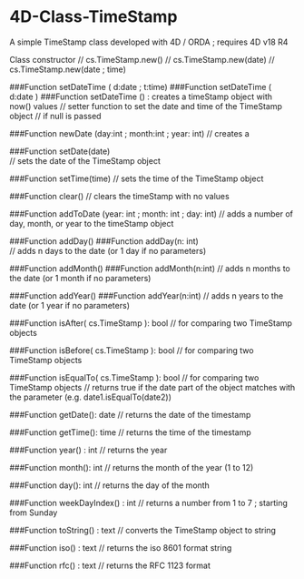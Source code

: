 # 4D-Class-TimeStamp
A simple TimeStamp class developed with 4D / ORDA ; requires 4D v18 R4


Class constructor
	// cs.TimeStamp.new()
	// cs.TimeStamp.new(date)
	// cs.TimeStamp.new(date ; time)
	
###Function setDateTime ( d:date ; t:time)
###Function setDateTime ( d:date )
###Function setDateTime () : creates a timeStamp object with now() values
// setter function to set the date and time of the TimeStamp object
// if null is passed 
	
###Function newDate (day:int ; month:int ; year: int)
// creates a 

###Function setDate(date)	
// sets the date of the TimeStamp object
	
###Function setTime(time)
// sets the time of the TimeStamp object
	
###Function clear()
// clears the timeStamp with no values
	
###Function addToDate (year: int ; month: int ; day: int)
// adds a number of day, month, or year to the timeStamp object
	
###Function addDay()
###Function addDay(n: int)	
// adds n days to the date (or 1 day if no parameters)
  
###Function addMonth()
###Function addMonth(n:int) 
// adds n months to the date (or 1 month if no parameters)

	
###Function addYear()
###Function addYear(n:int) 
// adds n years to the date (or 1 year if no parameters)

###Function isAfter( cs.TimeStamp ): bool
// for comparing two TimeStamp objects

	
###Function isBefore( cs.TimeStamp ): bool
// for comparing two TimeStamp objects

###Function isEqualTo( cs.TimeStamp ): bool
// for comparing two TimeStamp objects
// returns true if the date part of the object matches with the parameter (e.g. date1.isEqualTo(date2))
	
###Function getDate(): date
// returns the date of the timestamp
	
###Function getTime(): time 
// returns the time of the timestamp 
	
###Function year() : int
// returns the year 	
	
###Function month(): int
// returns the month of the year (1 to 12)

	
###Function day(): int
// returns the day of the month
	
	
###Function weekDayIndex() : int
	// returns a number from 1 to 7 ; starting from Sunday	
	
###Function toString() : text
// converts the TimeStamp object to string
	
###Function iso() : text
	// returns the iso 8601 format string
	
###Function rfc() : text
	// returns the RFC 1123 format
	
	
	
